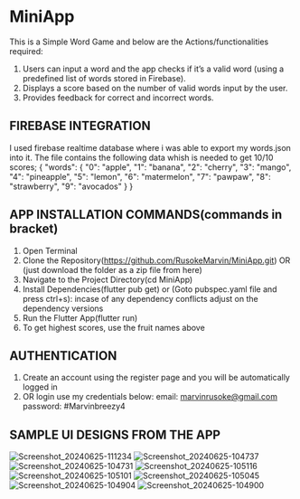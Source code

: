 # MiniApp
This is a Simple Word Game and below are the Actions/functionalities required:
1. Users can input a word and the app checks if it’s a valid word (using a predefined list of words stored in Firebase).
2. Displays a score based on the number of valid words input by the user.
3. Provides feedback for correct and incorrect words.



## FIREBASE INTEGRATION
I used firebase realtime database where i was able to export my words.json into it. The file contains the following data whish is needed to get 10/10 scores;
{
  "words": {
    "0": "apple",
    "1": "banana",
    "2": "cherry",
    "3": "mango",
    "4": "pineapple",
    "5": "lemon",
    "6": "matermelon",
    "7": "pawpaw",
    "8": "strawberry",
    "9": "avocados"
  }
}

## APP INSTALLATION COMMANDS(commands in bracket)
1. Open Terminal
2. Clone the Repository(https://github.com/RusokeMarvin/MiniApp.git) OR (just download the folder as a zip file from here)
3. Navigate to the Project Directory(cd MiniApp)
4. Install Dependencies(flutter pub get) or (Goto pubspec.yaml file and press ctrl+s): incase of any dependency conflicts adjust on the dependency versions
5.  Run the Flutter App(flutter run)
6.  To get highest scores, use the fruit names above

## AUTHENTICATION
1. Create an account using the register page and you will be automatically logged in
2. OR login use my credentials below:
email: marvinrusoke@gmail.com
password: #Marvinbreezy4

## SAMPLE UI DESIGNS FROM THE APP
![Screenshot_20240625-111234](https://github.com/RusokeMarvin/MiniApp/assets/101735380/45f4a5d3-56f6-4e6d-8a7c-b07a6ee80cd8)
![Screenshot_20240625-104737](https://github.com/RusokeMarvin/MiniApp/assets/101735380/66b3e0d3-b1b2-4972-82b4-1fe466dbb4e1)
![Screenshot_20240625-104731](https://github.com/RusokeMarvin/MiniApp/assets/101735380/9e7fa369-f661-4b10-b846-6bc4bdd4e3de)
![Screenshot_20240625-105116](https://github.com/RusokeMarvin/MiniApp/assets/101735380/b82ae761-6371-4366-9f85-7d6e9030f4e3)
![Screenshot_20240625-105101](https://github.com/RusokeMarvin/MiniApp/assets/101735380/3f88b97d-3882-41fd-ad66-75ee4ff1dce8)
![Screenshot_20240625-105045](https://github.com/RusokeMarvin/MiniApp/assets/101735380/48a143a1-bdc1-428c-bbbc-f888708364f7)
![Screenshot_20240625-104904](https://github.com/RusokeMarvin/MiniApp/assets/101735380/dc05ee04-50e1-42c9-b450-026e4c99703d)
![Screenshot_20240625-104900](https://github.com/RusokeMarvin/MiniApp/assets/101735380/7399fafb-aa40-4d8f-8ab5-16da85f5a55d)



